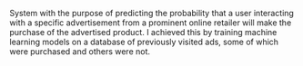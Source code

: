 System with the purpose of predicting the probability that a user interacting with a specific advertisement from 
a prominent online retailer will make the purchase of the advertised product. I achieved this by training machine learning 
models on a database of previously visited ads, some of which were purchased and others were not.
